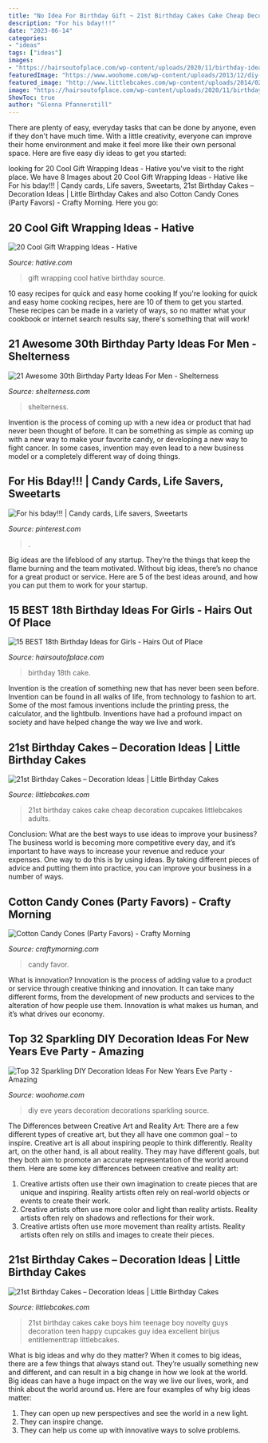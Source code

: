 ```yaml
---
title: "No Idea For Birthday Gift ~ 21st Birthday Cakes Cake Cheap Decoration Cupcakes Littlebcakes Adults"
description: "For his bday!!!"
date: "2023-06-14"
categories:
- "ideas"
tags: ["ideas"]
images:
- "https://hairsoutofplace.com/wp-content/uploads/2020/11/birthday-ideas-for-the-best-18th.jpg"
featuredImage: "https://www.woohome.com/wp-content/uploads/2013/12/diy-new-year-eve-decorations-20.jpg"
featured_image: "http://www.littlebcakes.com/wp-content/uploads/2014/02/21st-Birthday-Cake-Images.jpg"
image: "https://hairsoutofplace.com/wp-content/uploads/2020/11/birthday-ideas-for-the-best-18th.jpg"
ShowToc: true
author: "Glenna Pfannerstill"
---
```



There are plenty of easy, everyday tasks that can be done by anyone, even if they don't have much time. With a little creativity, everyone can improve their home environment and make it feel more like their own personal space. Here are five easy diy ideas to get you started: 

	

		
looking for 20 Cool Gift Wrapping Ideas - Hative you've visit to the right place. We have 8 Images about 20 Cool Gift Wrapping Ideas - Hative like For his bday!!! | Candy cards, Life savers, Sweetarts, 21st Birthday Cakes – Decoration Ideas | Little Birthday Cakes and also Cotton Candy Cones (Party Favors) - Crafty Morning. Here you go:
		
    
## 20 Cool Gift Wrapping Ideas - Hative

<img loading=lazy src="https://hative.com/wp-content/uploads/2014/10/gift-wrapping-ideas/3-cool-gift-wrapping-ideas.jpg" onerror="this.onerror=null;this.src='https://tse4.mm.bing.net/th?id=OIP.IumchR58nq-vAcfGyDOSDAHaJ4&amp;pid=15.1';" alt="20 Cool Gift Wrapping Ideas - Hative">

_Source: hative.com_

>gift wrapping cool hative birthday source. 

	

10 easy recipes for quick and easy home cooking
If you're looking for quick and easy home cooking recipes, here are 10 of them to get you started. These recipes can be made in a variety of ways, so no matter what your cookbook or internet search results say, there's something that will work!

    
## 21 Awesome 30th Birthday Party Ideas For Men - Shelterness

<img loading=lazy src="https://i.shelterness.com/2017/02/19-cupcakes-and-favorite-beer-instead-of-a-birthday-cake.jpg" onerror="this.onerror=null;this.src='https://tse3.mm.bing.net/th?id=OIP.J8x-agjspB3_SHws4XPtYwHaKf&amp;pid=15.1';" alt="21 Awesome 30th Birthday Party Ideas For Men - Shelterness">

_Source: shelterness.com_

>shelterness. 

	

Invention is the process of coming up with a new idea or product that had never been thought of before. It can be something as simple as coming up with a new way to make your favorite candy, or developing a new way to fight cancer. In some cases, invention may even lead to a new business model or a completely different way of doing things.

    
## For His Bday!!! | Candy Cards, Life Savers, Sweetarts

<img loading=lazy src="https://i.pinimg.com/736x/f5/b4/2c/f5b42c2c3ea5bdd2c9f5a3e267abb5f9.jpg" onerror="this.onerror=null;this.src='https://tse2.mm.bing.net/th?id=OIP.7KqMOu8M261XBNe16YrZgAHaJ3&amp;pid=15.1';" alt="For his bday!!! | Candy cards, Life savers, Sweetarts">

_Source: pinterest.com_

>. 

	

Big ideas are the lifeblood of any startup. They’re the things that keep the flame burning and the team motivated. Without big ideas, there’s no chance for a great product or service. Here are 5 of the best ideas around, and how you can put them to work for your startup.

    
## 15 BEST 18th Birthday Ideas For Girls - Hairs Out Of Place

<img loading=lazy src="https://hairsoutofplace.com/wp-content/uploads/2020/11/birthday-ideas-for-the-best-18th.jpg" onerror="this.onerror=null;this.src='https://tse4.mm.bing.net/th?id=OIP.J42qcAsHv9GbjRxrZiF9mQHaNK&amp;pid=15.1';" alt="15 BEST 18th Birthday Ideas for Girls - Hairs Out of Place">

_Source: hairsoutofplace.com_

>birthday 18th cake. 

	

Invention is the creation of something new that has never been seen before. Invention can be found in all walks of life, from technology to fashion to art. Some of the most famous inventions include the printing press, the calculator, and the lightbulb. Inventions have had a profound impact on society and have helped change the way we live and work.

    
## 21st Birthday Cakes – Decoration Ideas | Little Birthday Cakes

<img loading=lazy src="http://www.littlebcakes.com/wp-content/uploads/2014/02/21st-Birthday-Cake-Images.jpg" onerror="this.onerror=null;this.src='https://tse1.mm.bing.net/th?id=OIP.-AMWZX2gyPz_UG0hgZ_LWwHaJ4&amp;pid=15.1';" alt="21st Birthday Cakes – Decoration Ideas | Little Birthday Cakes">

_Source: littlebcakes.com_

>21st birthday cakes cake cheap decoration cupcakes littlebcakes adults. 

	

Conclusion: What are the best ways to use ideas to improve your business?
The business world is becoming more competitive every day, and it’s important to have ways to increase your revenue and reduce your expenses. One way to do this is by using ideas. By taking different pieces of advice and putting them into practice, you can improve your business in a number of ways.

    
## Cotton Candy Cones (Party Favors) - Crafty Morning

<img loading=lazy src="https://www.craftymorning.com/wp-content/uploads/2016/05/cotton-candy-cones-party-favor.jpg" onerror="this.onerror=null;this.src='https://tse1.mm.bing.net/th?id=OIP.VhkM-8vKdnxgf0Qoxh8fIwHaJ4&amp;pid=15.1';" alt="Cotton Candy Cones (Party Favors) - Crafty Morning">

_Source: craftymorning.com_

>candy favor. 

	

What is innovation?
Innovation is the process of adding value to a product or service through creative thinking and innovation. It can take many different forms, from the development of new products and services to the alteration of how people use them. Innovation is what makes us human, and it’s what drives our economy.

    
## Top 32 Sparkling DIY Decoration Ideas For New Years Eve Party - Amazing

<img loading=lazy src="https://www.woohome.com/wp-content/uploads/2013/12/diy-new-year-eve-decorations-20.jpg" onerror="this.onerror=null;this.src='https://tse3.mm.bing.net/th?id=OIP.o9Nc2ChZElrNrT0siW87FQHaLE&amp;pid=15.1';" alt="Top 32 Sparkling DIY Decoration Ideas For New Years Eve Party - Amazing">

_Source: woohome.com_

>diy eve years decoration decorations sparkling source. 

	

The Differences between Creative Art and Reality Art: There are a few different types of creative art, but they all have one common goal – to inspire.
Creative art is all about inspiring people to think differently. Reality art, on the other hand, is all about reality. They may have different goals, but they both aim to promote an accurate representation of the world around them. Here are some key differences between creative and reality art: 
1) Creative artists often use their own imagination to create pieces that are unique and inspiring. Reality artists often rely on real-world objects or events to create their work. 
2) Creative artists often use more color and light than reality artists. Reality artists often rely on shadows and reflections for their work. 
3) Creative artists often use more movement than reality artists. Reality artists often rely on stills and images to create their pieces.

    
## 21st Birthday Cakes – Decoration Ideas | Little Birthday Cakes

<img loading=lazy src="http://www.littlebcakes.com/wp-content/uploads/2014/02/21st-Birthday-Cake-768x1024.jpg" onerror="this.onerror=null;this.src='https://tse4.mm.bing.net/th?id=OIP.dDSNhLNVPcQaiIWfbp_0LwHaJ4&amp;pid=15.1';" alt="21st Birthday Cakes – Decoration Ideas | Little Birthday Cakes">

_Source: littlebcakes.com_

>21st birthday cakes cake boys him teenage boy novelty guys decoration teen happy cupcakes guy idea excellent birijus entitlementtrap littlebcakes. 

	

What is big ideas and why do they matter?
When it comes to big ideas, there are a few things that always stand out. They’re usually something new and different, and can result in a big change in how we look at the world. Big ideas can have a huge impact on the way we live our lives, work, and think about the world around us. Here are four examples of why big ideas matter: 
1. They can open up new perspectives and see the world in a new light.
2. They can inspire change.
3. They can help us come up with innovative ways to solve problems.

